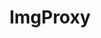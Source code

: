 ---
codehost: https://github.com/imgproxy/imgproxy
logohandle: imgproxynet
sort: imgproxy
title: ImgProxy
website: https://imgproxy.net/
---